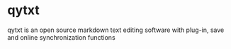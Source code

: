 # qytxt
qytxt is an open source markdown text editing software with plug-in, save and online synchronization functions
